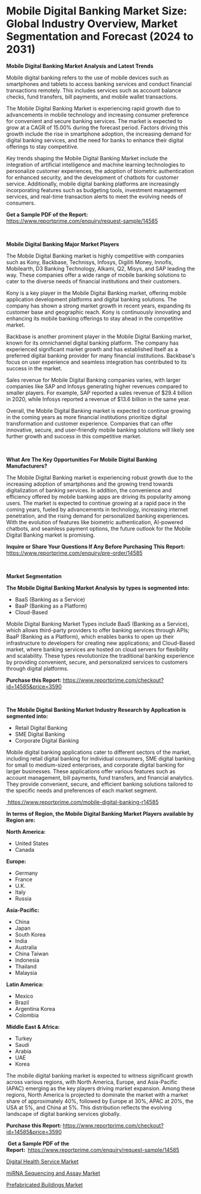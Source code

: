 <p><h1>Mobile Digital Banking Market Size: Global Industry Overview, Market Segmentation and Forecast (2024 to 2031)</h1></p><p><strong>Mobile Digital Banking Market Analysis and Latest Trends</strong></p>
<p><p>Mobile digital banking refers to the use of mobile devices such as smartphones and tablets to access banking services and conduct financial transactions remotely. This includes services such as account balance checks, fund transfers, bill payments, and mobile wallet transactions.</p><p>The Mobile Digital Banking Market is experiencing rapid growth due to advancements in mobile technology and increasing consumer preference for convenient and secure banking services. The market is expected to grow at a CAGR of 15.00% during the forecast period. Factors driving this growth include the rise in smartphone adoption, the increasing demand for digital banking services, and the need for banks to enhance their digital offerings to stay competitive.</p><p>Key trends shaping the Mobile Digital Banking Market include the integration of artificial intelligence and machine learning technologies to personalize customer experiences, the adoption of biometric authentication for enhanced security, and the development of chatbots for customer service. Additionally, mobile digital banking platforms are increasingly incorporating features such as budgeting tools, investment management services, and real-time transaction alerts to meet the evolving needs of consumers.</p></p>
<p><strong>Get a Sample PDF of the Report:&nbsp;</strong> <a href="https://www.reportprime.com/enquiry/request-sample/14585">https://www.reportprime.com/enquiry/request-sample/14585</a></p>
<p>&nbsp;</p>
<p><strong>Mobile Digital Banking Major Market Players</strong></p>
<p><p>The Mobile Digital Banking market is highly competitive with companies such as Kony, Backbase, Technisys, Infosys, Digiliti Money, Innofis, Mobilearth, D3 Banking Technology, Alkami, Q2, Misys, and SAP leading the way. These companies offer a wide range of mobile banking solutions to cater to the diverse needs of financial institutions and their customers.</p><p>Kony is a key player in the Mobile Digital Banking market, offering mobile application development platforms and digital banking solutions. The company has shown a strong market growth in recent years, expanding its customer base and geographic reach. Kony is continuously innovating and enhancing its mobile banking offerings to stay ahead in the competitive market.</p><p>Backbase is another prominent player in the Mobile Digital Banking market, known for its omnichannel digital banking platform. The company has experienced significant market growth and has established itself as a preferred digital banking provider for many financial institutions. Backbase's focus on user experience and seamless integration has contributed to its success in the market.</p><p>Sales revenue for Mobile Digital Banking companies varies, with larger companies like SAP and Infosys generating higher revenues compared to smaller players. For example, SAP reported a sales revenue of $29.4 billion in 2020, while Infosys reported a revenue of $13.6 billion in the same year.</p><p>Overall, the Mobile Digital Banking market is expected to continue growing in the coming years as more financial institutions prioritize digital transformation and customer experience. Companies that can offer innovative, secure, and user-friendly mobile banking solutions will likely see further growth and success in this competitive market.</p></p>
<p>&nbsp;</p>
<p><strong>What Are The Key Opportunities For Mobile Digital Banking Manufacturers?</strong></p>
<p><p>The Mobile Digital Banking market is experiencing robust growth due to the increasing adoption of smartphones and the growing trend towards digitalization of banking services. In addition, the convenience and efficiency offered by mobile banking apps are driving its popularity among users. The market is expected to continue growing at a rapid pace in the coming years, fueled by advancements in technology, increasing internet penetration, and the rising demand for personalized banking experiences. With the evolution of features like biometric authentication, AI-powered chatbots, and seamless payment options, the future outlook for the Mobile Digital Banking market is promising.</p></p>
<p><strong>Inquire or Share Your Questions If Any Before Purchasing This Report:</strong> <a href="https://www.reportprime.com/enquiry/pre-order/14585">https://www.reportprime.com/enquiry/pre-order/14585</a></p>
<p>&nbsp;</p>
<p><strong>Market Segmentation</strong></p>
<p><strong>The Mobile Digital Banking Market Analysis by types is segmented into:</strong></p>
<p><ul><li>BaaS (Banking as a Service)</li><li>BaaP (Banking as a Platform)</li><li>Cloud-Based</li></ul></p>
<p><p>Mobile Digital Banking Market Types include BaaS (Banking as a Service), which allows third-party providers to offer banking services through APIs; BaaP (Banking as a Platform), which enables banks to open up their infrastructure to developers for creating new applications; and Cloud-Based market, where banking services are hosted on cloud servers for flexibility and scalability. These types revolutionize the traditional banking experience by providing convenient, secure, and personalized services to customers through digital platforms.</p></p>
<p><strong>Purchase this Report:&nbsp;</strong><a href="https://www.reportprime.com/checkout?id=14585&price=3590">https://www.reportprime.com/checkout?id=14585&price=3590</a></p>
<p>&nbsp;</p>
<p><strong>The Mobile Digital Banking Market Industry Research by Application is segmented into:</strong></p>
<p><ul><li>Retail Digital Banking</li><li>SME Digital Banking</li><li>Corporate Digital Banking</li></ul></p>
<p><p>Mobile digital banking applications cater to different sectors of the market, including retail digital banking for individual consumers, SME digital banking for small to medium-sized enterprises, and corporate digital banking for larger businesses. These applications offer various features such as account management, bill payments, fund transfers, and financial analytics. They provide convenient, secure, and efficient banking solutions tailored to the specific needs and preferences of each market segment.</p></p>
<p><a href="https://www.reportprime.com/mobile-digital-banking-r14585">&nbsp;https://www.reportprime.com/mobile-digital-banking-r14585</a></p>
<p><strong>In terms of Region, the Mobile Digital Banking Market Players available by Region are:</strong></p>
<p>
    <p> <strong> North America: </strong>
        <ul>
            <li>United States</li>
            <li>Canada</li>
        </ul>
        </p> 
    <p> <strong> Europe: </strong>
        <ul>
            <li>Germany</li>
            <li>France</li>
            <li>U.K.</li>
            <li>Italy</li>
            <li>Russia</li>
        </ul>
        </p> 
    <p> <strong> Asia-Pacific: </strong>
        <ul>
            <li>China</li>
            <li>Japan</li>
            <li>South Korea</li>
            <li>India</li>
            <li>Australia</li>
            <li>China Taiwan</li>
            <li>Indonesia</li>
            <li>Thailand</li>
            <li>Malaysia</li>
        </ul>
        </p> 
    <p> <strong> Latin America: </strong>
        <ul>
            <li>Mexico</li>
            <li>Brazil</li>
            <li>Argentina Korea</li>
            <li>Colombia</li>
        </ul>
        </p> 
    <p> <strong> Middle East & Africa: </strong>
        <ul>
            <li>Turkey</li>
            <li>Saudi</li>
            <li>Arabia</li>
            <li>UAE</li>
            <li>Korea</li>
        </ul>
    </p>
    </p>
<p><p>The mobile digital banking market is expected to witness significant growth across various regions, with North America, Europe, and Asia-Pacific (APAC) emerging as the key players driving market expansion. Among these regions, North America is projected to dominate the market with a market share of approximately 40%, followed by Europe at 30%, APAC at 20%, the USA at 5%, and China at 5%. This distribution reflects the evolving landscape of digital banking services globally.</p></p>
<p><strong>Purchase this Report: </strong><a href="https://www.reportprime.com/checkout?id=14585&price=3590">https://www.reportprime.com/checkout?id=14585&price=3590</a></p>
<p>&nbsp;<strong>Get a Sample PDF of the Report:&nbsp;&nbsp;</strong><a href="https://www.reportprime.com/enquiry/request-sample/14585">https://www.reportprime.com/enquiry/request-sample/14585</a></p>
<p><strong></strong></p>
<p><p><a href="https://github.com/pennyaldbrittonh658/Market-Research-Report-List-1/blob/main/digital-health-service-market.md">Digital Health Service Market</a></p><p><a href="https://github.com/gcimaudf65/Market-Research-Report-List-1/blob/main/mirna-sequencing-and-assay-market.md">miRNA Sequencing and Assay Market</a></p><p><a href="https://github.com/sardarp081/Market-Research-Report-List-1/blob/main/prefabricated-buildings-market.md">Prefabricated Buildings Market</a></p></p>